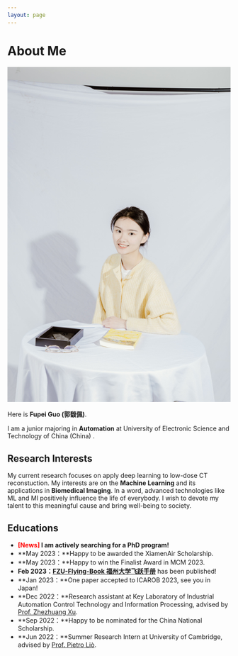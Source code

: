 ```yaml
---
layout: page
---
```


# About Me

<img src="IMG_0316ps.jpg" class="floatpic" scale=60%>

Here is **Fupei Guo (郭馥佩)**.

I am a junior majoring in **Automation** at University of Electronic Science and Technology of China (China) . 


## Research Interests

My current research focuses on apply deep learning to low-dose CT reconstuction. My interests are on the **Machine Learning** and its applications in **Biomedical Imaging**. In a word, advanced technologies like ML and MI positively influence the life of everybody.  I wish to devote my talent to this meaningful cause and bring well-being to society.

## Educations

- **<font color='red'>[News]</font> I am actively searching for a PhD program!**
- **May 2023：**Happy to be awarded the XiamenAir Scholarship.
- **May 2023：**Happy to win the Finalist Award in MCM 2023.
- **Feb 2023：**[**FZU-Flying-Book 福州大学飞跃手册**](https://fzu-fly.online/) has been published!
- **Jan 2023：**One paper accepted to ICAROB 2023, see you in Japan!
- **Dec 2022：**Research assistant at Key Laboratory of Industrial Automation Control Technology and Information Processing, advised by [Prof. Zhezhuang Xu](https://dqxy.fzu.edu.cn/en/info/1009/1072.htm).
- **Sep 2022：**Happy to be nominated for the China National Scholarship.
- **Jun 2022：**Summer Research Intern at University of Cambridge, advised by [Prof. Pietro Liò](https://www.cl.cam.ac.uk/~pl219/ ).
